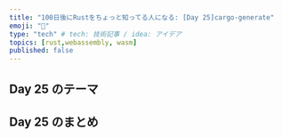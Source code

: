 ```yaml
---
title: "100日後にRustをちょっと知ってる人になる: [Day 25]cargo-generate"
emoji: "🦀"
type: "tech" # tech: 技術記事 / idea: アイデア
topics: [rust,webassembly, wasm]
published: false
---
```


## Day 25 のテーマ

## Day 25 のまとめ
